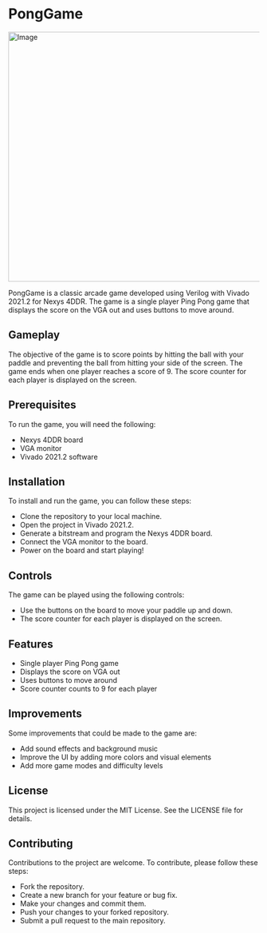 <h1>PongGame</h1>

<img src="https://github.com/jideoyelayo1/PongGameVerilog/assets/41443216/47684e12-effd-4365-999e-48db838cd69c" alt="Image" style="width: 600px; height: 500px;">

PongGame is a classic arcade game developed using Verilog with Vivado 2021.2 for Nexys 4DDR. The game is a single player Ping Pong game that displays the score on the VGA out and uses buttons to move around.

<h2>Gameplay</h2>

The objective of the game is to score points by hitting the ball with your paddle and preventing the ball from hitting your side of the screen. The game ends when one player reaches a score of 9. The score counter for each player is displayed on the screen.

<h2>Prerequisites</h2>

To run the game, you will need the following:

* Nexys 4DDR board
* VGA monitor
* Vivado 2021.2 software

<h2>Installation</h2>

To install and run the game, you can follow these steps:

* Clone the repository to your local machine.
* Open the project in Vivado 2021.2.
* Generate a bitstream and program the Nexys 4DDR board.
* Connect the VGA monitor to the board.
* Power on the board and start playing!

<h2>Controls</h2>

The game can be played using the following controls:

* Use the buttons on the board to move your paddle up and down.
* The score counter for each player is displayed on the screen.

<h2>Features</h2>

* Single player Ping Pong game
* Displays the score on VGA out
* Uses buttons to move around
* Score counter counts to 9 for each player

<h2>Improvements</h2>

Some improvements that could be made to the game are:

* Add sound effects and background music
* Improve the UI by adding more colors and visual elements
* Add more game modes and difficulty levels

<h2>License</h2>

This project is licensed under the MIT License. See the LICENSE file for details.

<h2>Contributing</h2>

Contributions to the project are welcome. To contribute, please follow these steps:

* Fork the repository.
* Create a new branch for your feature or bug fix.
* Make your changes and commit them.
* Push your changes to your forked repository.
* Submit a pull request to the main repository.
